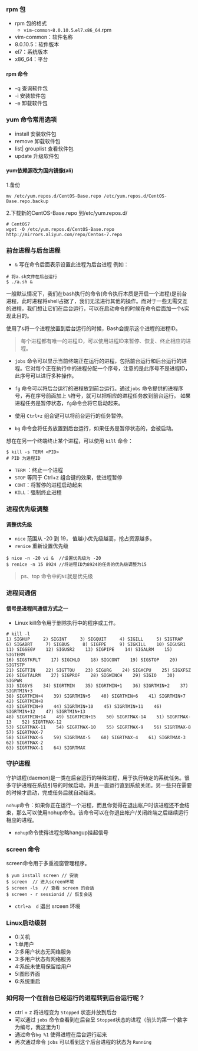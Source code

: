 ### rpm 包
- rpm 包的格式
  - `vim-common`-`8.0.10.5`.`el7`.`x86_64`.rpm
- vim-common：软件名称
- 8.0.10.5：软件版本
- el7：系统版本
- x86_64：平台

#### rpm 命令
- -q 查询软件包
- -i 安装软件包
- -e 卸载软件包

### yum 命令常用选项
- install 安装软件包
- remove 卸载软件包
- list| grouplist 查看软件包
- update 升级软件包

#### yum依赖源改为国内镜像(ali)
1.备份
```
mv /etc/yum.repos.d/CentOS-Base.repo /etc/yum.repos.d/CentOS-Base.repo.backup
```
2.下载新的CentOS-Base.repo 到/etc/yum.repos.d/
```
# CentOS7
wget -O /etc/yum.repos.d/CentOS-Base.repo http://mirrors.aliyun.com/repo/Centos-7.repo
```

### 前台进程与后台进程
- `&` 写在命令后面表示设置此进程为后台进程
例如：
```
# 将a.sh文件在后台运行
$ ./a.sh &
```
一般默认情况下，我们在bash执行的命令(命令执行本质是开启一个进程)是前台进程，此时进程将shell占据了，我们无法进行其他的操作。而对于一些无需交互的进程，我们想让它们在后台运行，可以在启动命令的时候在命令后面加一个`&`实现此目的。

使用了`&`将一个进程放置到后台运行的时候，Bash会提示这个进程的进程ID。
> 每个进程都有唯一的进程ID，可以使用进程ID来暂停、恢复、终止相应的进程。

- `jobs` 命令可以显示当前终端正在运行的进程，包括前台运行和后台运行的进程。它对每个正在执行中的进程分配一个序号，注意的是此序号不是进程ID，此序号可以进行多种操作。

- `fg` 命令可以将后台运行的进程放到前台运行。通过`jobs` 命令提供的进程序号，再在序号前面加上 `%`符号，就可以把相应的进程任务放到前台运行。
如果进程任务是暂停状态，`fg`命令会将它启动起来。

- 使用 `Ctrl+z` 组合键可以将前台运行的任务暂停。
- `bg` 命令会将任务放置到后台运行，如果任务是暂停状态的，会被启动。

想在在另一个终端终止某个进程，可以使用 `kill` 命令：
```
$ kill -s TERM <PID>
# PID 为进程ID
```
- `TERM` ：终止一个进程
- `STOP` 等同于 Ctrl+z 组合键的效果，使进程暂停
- `CONT`：将暂停的进程启动起来
- `KILL`：强制终止进程

### 进程优先级调整
#### 调整优先级
- `nice` 范围从 -20 到 19， 值越小优先级越高，抢占资源越多。
- `renice` 重新设置优先级
```
$ nice -n -20 vi &  //设置优先级为 -20
$ renice -n 15 8924 //将进程ID为8924的任务的优先级调整为15
```

> ps、top 命令中的`NI`就是优先级

### 进程间通信
#### 信号是进程间通信方式之一
- Linux kill命令用于删除执行中的程序或工作。
```
# kill -l
1) SIGHUP     2) SIGINT     3) SIGQUIT     4) SIGILL     5) SIGTRAP
6) SIGABRT     7) SIGBUS     8) SIGFPE     9) SIGKILL    10) SIGUSR1
11) SIGSEGV    12) SIGUSR2    13) SIGPIPE    14) SIGALRM    15) SIGTERM
16) SIGSTKFLT    17) SIGCHLD    18) SIGCONT    19) SIGSTOP    20) SIGTSTP
21) SIGTTIN    22) SIGTTOU    23) SIGURG    24) SIGXCPU    25) SIGXFSZ
26) SIGVTALRM    27) SIGPROF    28) SIGWINCH    29) SIGIO    30) SIGPWR
31) SIGSYS    34) SIGRTMIN    35) SIGRTMIN+1    36) SIGRTMIN+2    37) SIGRTMIN+3
38) SIGRTMIN+4    39) SIGRTMIN+5    40) SIGRTMIN+6    41) SIGRTMIN+7    42) SIGRTMIN+8
43) SIGRTMIN+9    44) SIGRTMIN+10    45) SIGRTMIN+11    46) SIGRTMIN+12    47) SIGRTMIN+13
48) SIGRTMIN+14    49) SIGRTMIN+15    50) SIGRTMAX-14    51) SIGRTMAX-13    52) SIGRTMAX-12
53) SIGRTMAX-11    54) SIGRTMAX-10    55) SIGRTMAX-9    56) SIGRTMAX-8    57) SIGRTMAX-7
58) SIGRTMAX-6    59) SIGRTMAX-5    60) SIGRTMAX-4    61) SIGRTMAX-3    62) SIGRTMAX-2
63) SIGRTMAX-1    64) SIGRTMAX
```

### 守护进程
守护进程(daemon)是一类在后台运行的特殊进程，用于执行特定的系统任务。很多守护进程在系统引导的时候启动，并且一直运行直到系统关闭。另一些只在需要的时候才启动，完成任务后就自动结束。

`nohup`命令：如果你正在运行一个进程，而且你觉得在退出帐户时该进程还不会结束，那么可以使用nohup命令。该命令可以在你退出帐户/关闭终端之后继续运行相应的进程。
- `nohup`命令使得进程忽略hangup挂起信号

### screen 命令
screen命令用于多重视窗管理程序。
```
$ yum install screen // 安装
$ screen  // 进入screen环境
$ screen -ls  // 查看 screen 的会话
$ screen - r sessionid // 恢复会话
```
- `ctrl+a  d` 退出 srceen 环境

### Linux启动级别
- 0:关机  
- 1:单用户  
- 2:多用户状态无网络服务  
- 3:多用户状态有网络服务  
- 4:系统未使用保留给用户  
- 5:图形界面  
- 6:系统重启

### 如何将一个在前台已经运行的进程转到后台运行呢？
- ctrl + z 将进程变为 `Stopped` 状态并放到后台
- 可以通过 `jobs` 命令查看到在后台呈 `Stopped`状态的进程（前头的第一个数字为编号，我这里为1）
- 通过命令`bg %1` 使得进程在后台运行起来
- 再次通过命令 `jobs` 可以看到这个后台进程的状态为 `Running`